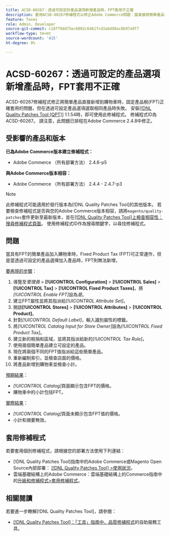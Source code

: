 ```yaml
---
title: ACSD-60267：透過可設定的產品選項新增產品時，FPT套用不正確
description: 套用ACSD-60267修補程式以修正Adobe Commerce問題：當直接將簡單產品新增至購物車時，已修正產品稅(FPT)會正確套用，但透過可設定產品選項選取相同產品時失敗。
feature: Taxes
role: Admin, Developer
source-git-commit: c18ff9dd75ec6002c6461fcd3abd98ac8b97a9f7
workflow-type: tm+mt
source-wordcount: '415'
ht-degree: 0%

---
```


# ACSD-60267：透過可設定的產品選項新增產品時，FPT套用不正確

ACSD-60267修補程式修正將簡單產品直接新增到購物車時，固定產品稅(FPT)正確套用的問題，但在透過可設定產品選項選取相同產品時失敗。 安裝[[!DNL Quality Patches Tool (QPT)]](https://experienceleague.adobe.com/docs/commerce-operations/tools/quality-patches-tool/usage.html) 1.1.54時，即可使用此修補程式。 修補程式ID為ACSD-60267。 請注意，此問題已排程在Adobe Commerce 2.4.8中修正。

## 受影響的產品和版本

**已為Adobe Commerce版本建立修補程式：**

* Adobe Commerce （所有部署方法） 2.4.6-p5

**與Adobe Commerce版本相容：**

* Adobe Commerce （所有部署方法） 2.4.4 - 2.4.7-p3

>[!NOTE]
>
>此修補程式可能適用於發行版本為[!DNL Quality Patches Tool]的其他版本。 若要檢查修補程式是否與您的Adobe Commerce版本相容，請將`magento/quality-patches`套件更新至最新版本，並在[[!DNL Quality Patches Tool]上檢查相容性：搜尋修補程式頁面](https://experienceleague.adobe.com/tools/commerce-quality-patches/index.html)。 使用修補程式ID作為搜尋關鍵字，以尋找修補程式。

## 問題

當具有FPT的簡單產品加入購物車時，Fixed Product Tax (FPT)可正常運作，但是當透過可設定的產品選擇加入產品時，FPT則無法新增。

<u>要再現的步驟</u>：

1. 導覽至&#x200B;*管理員* > **[!UICONTROL Configuration]** > **[!UICONTROL Sales]** > **[!UICONTROL Tax]** > **[!UICONTROL Fixed Product Taxes]**，將&#x200B;*[!UICONTROL Enable FPT]*&#x200B;設為&#x200B;*是*。
1. 建立FPT屬性並將其指派給&#x200B;*[!UICONTROL Attribute Set]*。
1. 開啟&#x200B;**[!UICONTROL Stores]** > **[!UICONTROL Attributes]** > **[!UICONTROL Product]**。
1. 針對&#x200B;*[!UICONTROL Default Label]*，輸入識別屬性的標籤。
1. 將&#x200B;*[!UICONTROL Catalog Input for Store Owner]*&#x200B;設為&#x200B;*[!UICONTROL Fixed Product Tax]*。
1. 建立新的稅捐和區域，並將其指派給新的&#x200B;*[!UICONTROL Tax Rule]*。
1. 使用兩個簡單產品建立可設定的產品。
1. 現在將兩個不同的FPT值指派給這些簡單產品。
1. 重新編制索引，並檢查店面的價格。
1. 將產品新增到購物車並檢查小計。

<u>預期結果</u>：

* *[!UICONTROL Catalog]*&#x200B;頁面顯示包含FPT的價格。
* 購物車中的小計包括FPT。

<u>實際結果</u>：

* *[!UICONTROL Catalog]*&#x200B;頁面未顯示包含FPT值的價格。
* 小計和摘要無效。

## 套用修補程式

若要套用個別修補程式，請根據您的部署方法使用下列連結：

* [!DNL Quality Patches Tool]指南中的Adobe Commerce或Magento Open Source內部部署： [[!DNL Quality Patches Tool] >使用狀況](/help/tools/quality-patches-tool/usage.md)。
* 雲端基礎結構上的Adobe Commerce：雲端基礎結構上的Commerce指南中的[升級和修補程式>套用修補程式](https://experienceleague.adobe.com/docs/commerce-cloud-service/user-guide/develop/upgrade/apply-patches.html)。

## 相關閱讀

若要進一步瞭解[!DNL Quality Patches Tool]，請參閱：

* [[!DNL Quality Patches Tool]：「工具」指南中，品質修補程式](/help/tools/quality-patches-tool/quality-patches-tool-to-self-serve-quality-patches.md)的自助服務工具。


